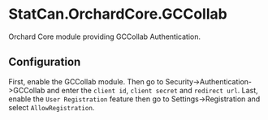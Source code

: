 # StatCan.OrchardCore.GCCollab

Orchard Core module providing GCCollab Authentication.

## Configuration 
First, enable the GCCollab module. 
Then go to Security->Authentication->GCCollab and enter the `client id`, `client secret` and `redirect url`.
Last, enable the `User Registration` feature then go to Settings->Registration and select `AllowRegistration`.
